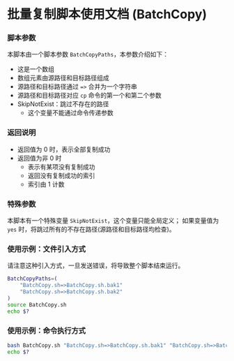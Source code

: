 批量复制脚本使用文档 (BatchCopy)
======

### 脚本参数
本脚本由一个脚本参数 `BatchCopyPaths`，本参数介绍如下：
- 这是一个数组
- 数组元素由源路径和目标路径组成
- 源路径和目标路径通过 `=>` 合并为一个字符串
- 源路径和目标路径对应 `cp` 命令的第一个和第二个参数
- SkipNotExist：跳过不存在的路径
  - 这个变量不能通过命令传递参数

### 返回说明
- 返回值为 0 时，表示全部复制成功
- 返回值为非 0 时
  - 表示有某项没有复制成功
  - 返回没有复制成功的索引
  - 索引由 1 计数

### 特殊参数
本脚本有一个特殊变量 `SkipNotExist`，这个变量只能全局定义；
如果变量值为 `yes` 时，将跳过所有的不存在路径(源路径和目标路径均检查)。

### 使用示例：文件引入方式
请注意这种引入方式，一旦发送错误，将导致整个脚本结束运行。
```bash
BatchCopyPaths=(
    "BatchCopy.sh=>BatchCopy.sh.bak1"
    "BatchCopy.sh=>BatchCopy.sh.bak2"
)
source BatchCopy.sh
echo $?
```

### 使用示例：命令执行方式
```bash
bash BatchCopy.sh "BatchCopy.sh=>BatchCopy.sh.bak1" "BatchCopy.sh=>BatchCopy.sh.bak2"
echo $?
```

